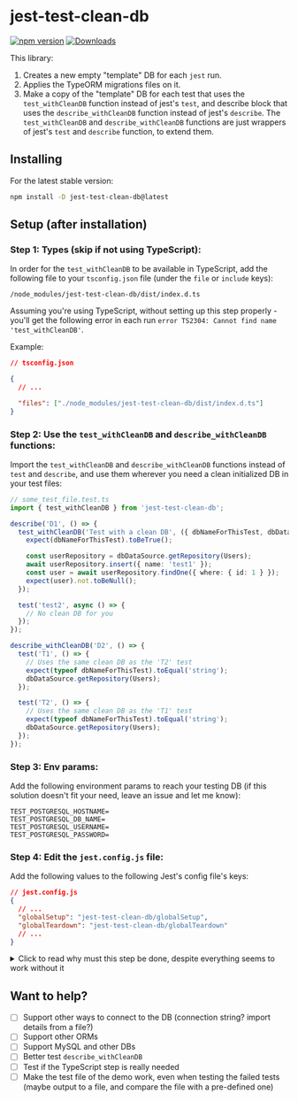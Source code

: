 <!-- spell-checker:ignore typeof -->

# jest-test-clean-db

[![npm version](https://badge.fury.io/js/jest-test-clean-db.svg)](https://badge.fury.io/js/jest-test-clean-db)
[![Downloads](https://img.shields.io/npm/dm/jest-test-clean-db.svg)](https://www.npmjs.com/package/jest-test-clean-db)

This library:

1. Creates a new empty "template" DB for each `jest` run.
2. Applies the TypeORM migrations files on it.
3. Make a copy of the "template" DB for each test that uses the `test_withCleanDB` function instead of jest's `test`, and describe block that uses the `describe_withCleanDB` function instead of jest's `describe`.
   The `test_withCleanDB` and `describe_withCleanDB` functions are just wrappers of jest's `test` and `describe` function, to extend them.

## Installing

For the latest stable version:

```bash
npm install -D jest-test-clean-db@latest
```

## Setup (after installation)

### Step 1: **Types** (skip if not using TypeScript):

In order for the `test_withCleanDB` to be available in TypeScript, add the following file to your `tsconfig.json` file (under the `file` or `include` keys):

```
/node_modules/jest-test-clean-db/dist/index.d.ts
```

Assuming you're using TypeScript, without setting up this step properly - you'll get the following error in each run `error TS2304: Cannot find name 'test_withCleanDB'`.

Example:

```json
// tsconfig.json

{
  // ...

  "files": ["./node_modules/jest-test-clean-db/dist/index.d.ts"]
}
```

### Step 2: **Use the `test_withCleanDB` and `describe_withCleanDB` functions**:

Import the `test_withCleanDB` and `describe_withCleanDB` functions instead of `test` and `describe`, and use them wherever you need a clean initialized DB in your test files:

```typescript
// some_test_file.test.ts
import { test_withCleanDB } from 'jest-test-clean-db';

describe('D1', () => {
  test_withCleanDB('Test with a clean DB', ({ dbNameForThisTest, dbDataSource }) => {
    expect(dbNameForThisTest).toBeTrue();

    const userRepository = dbDataSource.getRepository(Users);
    await userRepository.insert({ name: 'test1' });
    const user = await userRepository.findOne({ where: { id: 1 } });
    expect(user).not.toBeNull();
  });

  test('test2', async () => {
    // No clean DB for you
  });
});

describe_withCleanDB('D2', () => {
  test('T1', () => {
    // Uses the same clean DB as the 'T2' test
    expect(typeof dbNameForThisTest).toEqual('string');
    dbDataSource.getRepository(Users);
  });

  test('T2', () => {
    // Uses the same clean DB as the 'T1' test
    expect(typeof dbNameForThisTest).toEqual('string');
    dbDataSource.getRepository(Users);
  });
});
```

### Step 3: **Env params**:

Add the following environment params to reach your testing DB (if this solution doesn't fit your need, leave an issue and let me know):

```JS
TEST_POSTGRESQL_HOSTNAME=
TEST_POSTGRESQL_DB_NAME=
TEST_POSTGRESQL_USERNAME=
TEST_POSTGRESQL_PASSWORD=
```

### Step 4: **Edit the `jest.config.js` file**:

Add the following values to the following Jest's config file's keys:

```json
// jest.config.js
{
  // ...
  "globalSetup": "jest-test-clean-db/globalSetup",
  "globalTeardown": "jest-test-clean-db/globalTeardown"
  // ...
}
```

<details>
  <summary>Click to read why must this step be done, despite everything seems to work without it</summary>

If you just use the functions `test_withCleanDB` and `describe_withCleanDB` - everything will seem to be working, however, 2 databases will be created per such test/describe (one will be used as a "template" and copy of it for the test - both will be created per test/describe created with the special functions), and also only one of them (the test database) will be deleted, while the "template" database will remain, which will cause the DB to be filled-up eventually and throw errors.
In order to avoid such behavior, and to cause everything to work as expected - you need to add the following values to the following Jest's config file's keys:

</details>

## Want to help?

- [ ] Support other ways to connect to the DB (connection string? import details from a file?)
- [ ] Support other ORMs
- [ ] Support MySQL and other DBs
- [ ] Better test `describe_withCleanDB`
- [ ] Test if the TypeScript step is really needed
- [ ] Make the test file of the demo work, even when testing the failed tests (maybe output to a file, and compare the file with a pre-defined one)

<!--
  TODO:
  1. Explain JEST_TEST_CLEAN_DB_DEBUG env param somewhere;
-->
